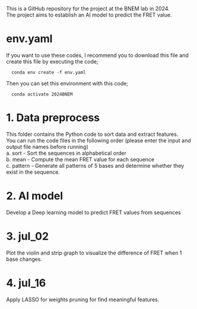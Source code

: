 This is a GitHub repository for the project at the BNEM lab in 2024. \
The project aims to establish an AI model to predict the FRET value. 

# env.yaml
   If you want to use these codes, I recommend you to download this file and create this file by executing the code;
   
      conda env create -f env.yaml
   
   Then you can set this environment with this code;
   
      conda activate 2024BNEM
   
# 1. Data preprocess
   This folder contains the Python code to sort data and extract features. \
   You can run the code files in the following order (please enter the input and output file names before running) \
    a. sort - Sort the sequences in alphabetical order \
    b. mean - Compute the mean FRET value for each sequence \
    c. pattern - Generate all patterns of 5 bases and determine whether they exist in the sequence. 
   
# 2. AI model
   Develop a Deep learning model to predict FRET values from sequences 

# 3. jul_02
   Plot the violin and strip graph to visualize the difference of FRET when 1 base changes.

# 4. jul_16
   Apply LASSO for weights pruning for find meaningful features.
